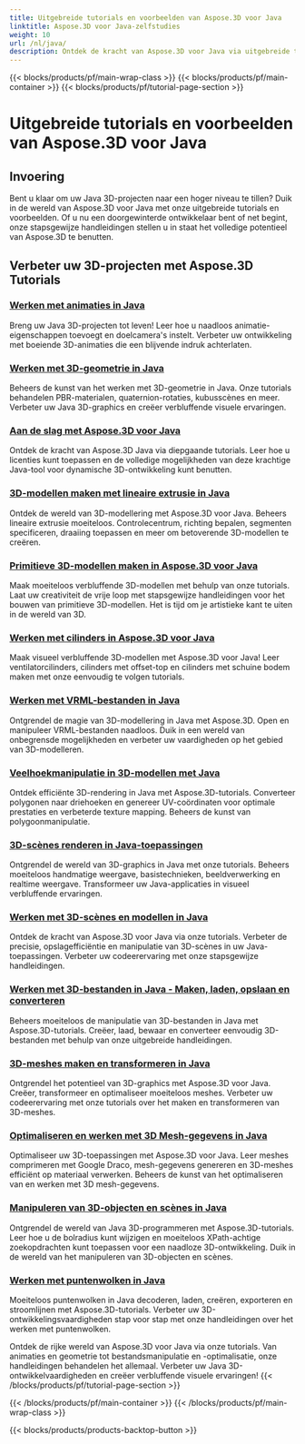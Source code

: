 ```yaml
---
title: Uitgebreide tutorials en voorbeelden van Aspose.3D voor Java
linktitle: Aspose.3D voor Java-zelfstudies
weight: 10
url: /nl/java/
description: Ontdek de kracht van Aspose.3D voor Java via uitgebreide tutorials. Verbeter uw Java 3D-projecten met tutorials over animaties, geometrie, licenties en meer!
---
```


{{< blocks/products/pf/main-wrap-class >}}
{{< blocks/products/pf/main-container >}}
{{< blocks/products/pf/tutorial-page-section >}}

# Uitgebreide tutorials en voorbeelden van Aspose.3D voor Java

## Invoering

Bent u klaar om uw Java 3D-projecten naar een hoger niveau te tillen? Duik in de wereld van Aspose.3D voor Java met onze uitgebreide tutorials en voorbeelden. Of u nu een doorgewinterde ontwikkelaar bent of net begint, onze stapsgewijze handleidingen stellen u in staat het volledige potentieel van Aspose.3D te benutten.

## Verbeter uw 3D-projecten met Aspose.3D Tutorials

### [Werken met animaties in Java](./animations/)

Breng uw Java 3D-projecten tot leven! Leer hoe u naadloos animatie-eigenschappen toevoegt en doelcamera's instelt. Verbeter uw ontwikkeling met boeiende 3D-animaties die een blijvende indruk achterlaten.

### [Werken met 3D-geometrie in Java](./geometry/)

Beheers de kunst van het werken met 3D-geometrie in Java. Onze tutorials behandelen PBR-materialen, quaternion-rotaties, kubusscènes en meer. Verbeter uw Java 3D-graphics en creëer verbluffende visuele ervaringen.

### [Aan de slag met Aspose.3D voor Java](./licensing/)

Ontdek de kracht van Aspose.3D Java via diepgaande tutorials. Leer hoe u licenties kunt toepassen en de volledige mogelijkheden van deze krachtige Java-tool voor dynamische 3D-ontwikkeling kunt benutten.

### [3D-modellen maken met lineaire extrusie in Java](./linear-extrusion/)

Ontdek de wereld van 3D-modellering met Aspose.3D voor Java. Beheers lineaire extrusie moeiteloos. Controlecentrum, richting bepalen, segmenten specificeren, draaiing toepassen en meer om betoverende 3D-modellen te creëren.

### [Primitieve 3D-modellen maken in Aspose.3D voor Java](./primitive-3d-models/)

Maak moeiteloos verbluffende 3D-modellen met behulp van onze tutorials. Laat uw creativiteit de vrije loop met stapsgewijze handleidingen voor het bouwen van primitieve 3D-modellen. Het is tijd om je artistieke kant te uiten in de wereld van 3D.

### [Werken met cilinders in Aspose.3D voor Java](./cylinders/)

Maak visueel verbluffende 3D-modellen met Aspose.3D voor Java! Leer ventilatorcilinders, cilinders met offset-top en cilinders met schuine bodem maken met onze eenvoudig te volgen tutorials.

### [Werken met VRML-bestanden in Java](./vrml-files/)

Ontgrendel de magie van 3D-modellering in Java met Aspose.3D. Open en manipuleer VRML-bestanden naadloos. Duik in een wereld van onbegrensde mogelijkheden en verbeter uw vaardigheden op het gebied van 3D-modelleren.

### [Veelhoekmanipulatie in 3D-modellen met Java](./polygon/)

Ontdek efficiënte 3D-rendering in Java met Aspose.3D-tutorials. Converteer polygonen naar driehoeken en genereer UV-coördinaten voor optimale prestaties en verbeterde texture mapping. Beheers de kunst van polygoonmanipulatie.

### [3D-scènes renderen in Java-toepassingen](./rendering-3d-scenes/)

Ontgrendel de wereld van 3D-graphics in Java met onze tutorials. Beheers moeiteloos handmatige weergave, basistechnieken, beeldverwerking en realtime weergave. Transformeer uw Java-applicaties in visueel verbluffende ervaringen.

### [Werken met 3D-scènes en modellen in Java](./3d-scenes-and-models/)

Ontdek de kracht van Aspose.3D voor Java via onze tutorials. Verbeter de precisie, opslagefficiëntie en manipulatie van 3D-scènes in uw Java-toepassingen. Verbeter uw codeerervaring met onze stapsgewijze handleidingen.

### [Werken met 3D-bestanden in Java - Maken, laden, opslaan en converteren](./load-and-save/)

Beheers moeiteloos de manipulatie van 3D-bestanden in Java met Aspose.3D-tutorials. Creëer, laad, bewaar en converteer eenvoudig 3D-bestanden met behulp van onze uitgebreide handleidingen.

### [3D-meshes maken en transformeren in Java](./transforming-3d-meshes/)

Ontgrendel het potentieel van 3D-graphics met Aspose.3D voor Java. Creëer, transformeer en optimaliseer moeiteloos meshes. Verbeter uw codeerervaring met onze tutorials over het maken en transformeren van 3D-meshes.

### [Optimaliseren en werken met 3D Mesh-gegevens in Java](./3d-mesh-data/)

Optimaliseer uw 3D-toepassingen met Aspose.3D voor Java. Leer meshes comprimeren met Google Draco, mesh-gegevens genereren en 3D-meshes efficiënt op materiaal verwerken. Beheers de kunst van het optimaliseren van en werken met 3D mesh-gegevens.

### [Manipuleren van 3D-objecten en scènes in Java](./3d-objects-and-scenes/)

Ontgrendel de wereld van Java 3D-programmeren met Aspose.3D-tutorials. Leer hoe u de bolradius kunt wijzigen en moeiteloos XPath-achtige zoekopdrachten kunt toepassen voor een naadloze 3D-ontwikkeling. Duik in de wereld van het manipuleren van 3D-objecten en scènes.

### [Werken met puntenwolken in Java](./point-clouds/)

Moeiteloos puntenwolken in Java decoderen, laden, creëren, exporteren en stroomlijnen met Aspose.3D-tutorials. Verbeter uw 3D-ontwikkelingsvaardigheden stap voor stap met onze handleidingen over het werken met puntenwolken.

Ontdek de rijke wereld van Aspose.3D voor Java via onze tutorials. Van animaties en geometrie tot bestandsmanipulatie en -optimalisatie, onze handleidingen behandelen het allemaal. Verbeter uw Java 3D-ontwikkelvaardigheden en creëer verbluffende visuele ervaringen!
{{< /blocks/products/pf/tutorial-page-section >}}

{{< /blocks/products/pf/main-container >}}
{{< /blocks/products/pf/main-wrap-class >}}

{{< blocks/products/products-backtop-button >}}
